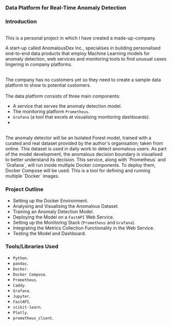 ### Data Platform for Real-Time Anomaly Detection

### Introduction

<br>
This is a personal project in which I have created a made-up-company.
<br />

A start-up called AnomalousDex Inc., specialises in building personalised end-to-end data products
that employ Machine Learning models for anomaly detection, web services and monitoring tools to
find unusual cases lingering in company platforms.

<br>
The company has no customers yet so they need to create a sample data platform to show to
potential customers.
<br />

<br>
The data platform consists of three main components:
<br />

* A service that serves the anomaly detection model.
* The monitoring platform `Prometheus`.
* `Grafana` (a tool that excels at visualising monitoring dashboards).
* 
<br>
The anomaly detector will be an Isolated Forest model, trained with a curated and real dataset provided
by the author's organisation; taken from online. This dataset is used in daily work to detect anomalous users.
As part of the model development, the anomalous decision boundary is visualised to better understand its decision.
This service, along with `Prometheus` and `Grafana`, will run inside multiple Docker components.
To deploy them, Docker Compose will be used. This is a tool for defining and running multiple `Docker` images.
<br />

### Project Outline

* Setting up the Docker Environment.
* Analysing and Visualising the Anomalous Dataset.
* Training an Anomaly Detection Model.
* Deploying the Model on a `FastAPI` Web Service.
* Setting up the Monitoring Stack (`Prometheus` and `Grafana`).
* Integrating the Metrics Collection Functionality in the Web Service.
* Testing the Model and Dashboard.

### Tools/Libraries Used

* `Python`.
* `pandas`.
* `Docker`.
* `Docker Compose`.
* `Prometheus`.
* `Caddy`.
* `Grafana`.
* `Jupyter`.
* `FastAPI`.
* `scikit-learn`.
* `Plotly`.
* `prometheus_client`.
